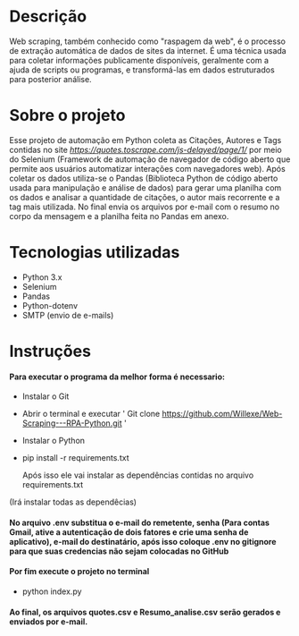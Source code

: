 # Descrição
Web scraping, também conhecido como "raspagem da web", é o processo de extração automática de dados de sites da internet. É uma técnica usada para coletar informações publicamente disponíveis, geralmente com a ajuda de scripts ou programas, e transformá-las em dados estruturados para posterior análise.

# Sobre o projeto
Esse projeto de automação em Python coleta as Citações, Autores e Tags contidas no site _https://quotes.toscrape.com/js-delayed/page/1/_ por meio do Selenium  (Framework de automação de navegador de código aberto que permite aos usuários automatizar interações com navegadores web).
Após coletar os dados utiliza-se o Pandas (Biblioteca Python de código aberto usada para manipulação e análise de dados) para gerar uma planilha com os dados e analisar a quantidade de citações, o autor mais recorrente e a tag mais utilizada.
No final envia os arquivos por e-mail com o resumo no corpo da mensagem e a planilha feita no Pandas em anexo.

# Tecnologias utilizadas
- Python 3.x
- Selenium
- Pandas
- Python-dotenv
- SMTP (envio de e-mails)

# Instruções


#### Para executar o programa da melhor forma é necessario:
* Instalar o Git
* Abrir o terminal e executar ' Git clone https://github.com/Willexe/Web-Scraping---RPA-Python.git '
* Instalar o Python
* pip install -r requirements.txt

  Após isso ele vai instalar as dependências contidas no arquivo requirements.txt


(Irá instalar todas as dependêcias)

#### No arquivo .env substitua o e-mail do remetente, senha (Para contas Gmail, ative a autenticação de dois fatores e crie uma senha de aplicativo), e-mail do destinatário, após isso coloque .env no gitignore para que suas credencias não sejam colocadas no GitHub

#### Por fim execute o projeto no terminal
- python index.py

#### Ao final, os arquivos quotes.csv e Resumo_analise.csv serão gerados e enviados por e-mail.
